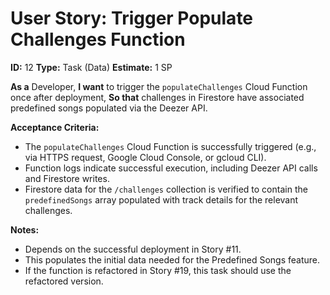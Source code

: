# User Story: Trigger Populate Challenges Function

**ID:** 12
**Type:** Task (Data)
**Estimate:** 1 SP

**As a** Developer,
**I want** to trigger the `populateChallenges` Cloud Function once after deployment,
**So that** challenges in Firestore have associated predefined songs populated via the Deezer API.

**Acceptance Criteria:**

*   The `populateChallenges` Cloud Function is successfully triggered (e.g., via HTTPS request, Google Cloud Console, or gcloud CLI).
*   Function logs indicate successful execution, including Deezer API calls and Firestore writes.
*   Firestore data for the `/challenges` collection is verified to contain the `predefinedSongs` array populated with track details for the relevant challenges.

**Notes:**

*   Depends on the successful deployment in Story #11.
*   This populates the initial data needed for the Predefined Songs feature.
*   If the function is refactored in Story #19, this task should use the refactored version.